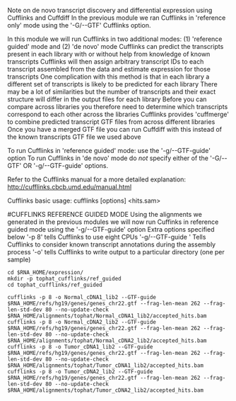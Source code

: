 Note on de novo transcript discovery and differential expression using Cufflinks and Cuffdiff
In the previous module we ran Cufflinks in 'reference only' mode using the '-G/--GTF' Cufflinks option.
	
In this module we will run Cufflinks in two additional modes: (1) 'reference guided' mode and (2) 'de novo' mode
Cufflinks can predict the transcripts present in each library with or without help from knowledge of known transcripts 
Cufflinks will then assign arbitrary transcript IDs to each transcript assembled from the data and estimate expression for those transcripts
One complication with this method is that in each library a different set of transcripts is likely to be predicted for each library
There may be a lot of similarities but the number of transcripts and their exact structure will differ in the output files for each library
Before you can compare across libraries you therefore need to determine which transcripts correspond to each other across the libraries
Cufflinks provides 'cuffmerge' to combine predicted transcript GTF files from across different libraries
Once you have a merged GTF file you can run Cuffdiff with this instead of the known transcripts GTF file we used above
	
To run Cufflinks in 'reference guided' mode: use the '-g/--GTF-guide' option
To run Cufflinks in 'de novo' mode do *not* specify either of the '-G/--GTF' OR '-g/--GTF-guide' options. 
	
Refer to the Cufflinks manual for a more detailed explanation:
http://cufflinks.cbcb.umd.edu/manual.html
	
 Cufflinks basic usage:
 cufflinks [options] <hits.sam>
	
#CUFFLINKS REFERENCE GUIDED MODE
Using the alignments we generated in the previous modules we will now run Cuffinks in reference guided mode using the '-g/--GTF-guide' option
Extra options specified below
 '-p 8' tells Cufflinks to use eight CPUs
 '-g/--GTF-guide <known transcripts file>' Tells Cufflinks to consider known transcript annotations during the assembly process
 '-o' tells Cufflinks to write output to a particular directory (one per sample)
	
	cd $RNA_HOME/expression/
	mkdir -p tophat_cufflinks/ref_guided
	cd tophat_cufflinks/ref_guided
	
	cufflinks -p 8 -o Normal_cDNA1_lib2 --GTF-guide $RNA_HOME/refs/hg19/genes/genes_chr22.gtf --frag-len-mean 262 --frag-len-std-dev 80 --no-update-check $RNA_HOME/alignments/tophat/Normal_cDNA1_lib2/accepted_hits.bam
	cufflinks -p 8 -o Normal_cDNA2_lib2 --GTF-guide $RNA_HOME/refs/hg19/genes/genes_chr22.gtf --frag-len-mean 262 --frag-len-std-dev 80 --no-update-check $RNA_HOME/alignments/tophat/Normal_cDNA2_lib2/accepted_hits.bam
	cufflinks -p 8 -o Tumor_cDNA1_lib2 --GTF-guide $RNA_HOME/refs/hg19/genes/genes_chr22.gtf --frag-len-mean 262 --frag-len-std-dev 80 --no-update-check $RNA_HOME/alignments/tophat/Tumor_cDNA1_lib2/accepted_hits.bam
	cufflinks -p 8 -o Tumor_cDNA2_lib2 --GTF-guide $RNA_HOME/refs/hg19/genes/genes_chr22.gtf --frag-len-mean 262 --frag-len-std-dev 80 --no-update-check $RNA_HOME/alignments/tophat/Tumor_cDNA2_lib2/accepted_hits.bam